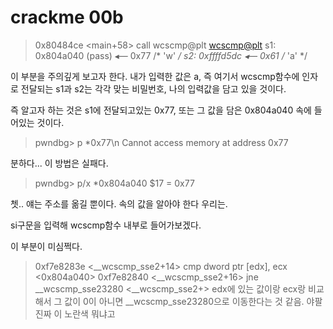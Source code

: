 # crackme 00b

> 0x80484ce <main+58>    call   wcscmp@plt <wcscmp@plt>
>        s1: 0x804a040 (pass) ◂— 0x77 /* 'w' */
>        s2: 0xffffd5dc ◂— 0x61 /* 'a' */

이 부분을 주의깊게 보고자 한다. 
내가 입력한 값은 a, 즉 여기서 wcscmp함수에 인자로 전달되는 s1과 s2는 각각 맞는 비밀번호, 나의 입력값을 담고 있을 것이다.


즉 알고자 하는 것은 s1에 전달되고있는 0x77, 또는 그 값을 담은 0x804a040 속에 들어있는 것이다. 


> pwndbg> p  *0x77\n
> Cannot access memory at address 0x77


분하다... 이 방법은 실패다. 

> pwndbg> p/x *0x804a040
> $17 = 0x77

쳇.. 얘는 주소를 옮길 뿐이다. 속의 값을 알아야 한다 우리는.


si구문을 입력해 wcscmp함수 내부로 들어가보겠다. 


이 부분이 미심쩍다.


> 0xf7e8283e <__wcscmp_sse2+14>      cmp    dword ptr [edx], ecx <0x804a040>
> 0xf7e82840 <__wcscmp_sse2+16>      jne    __wcscmp_sse23280 <__wcscmp_sse2+>
edx에 있는 값이랑 ecx랑 비교해서 그 값이 0이 아니면 __wcscmp_sse23280으로 이동한다는 것 같음. 
야팔진짜 이 노란색 뭐냐고





